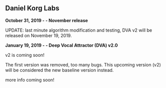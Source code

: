 ## Daniel Korg Labs

**October 31, 2019 - - November release**

UPDATE: last minute algorithm modification and testing,
DVA v2 will be released on November 19, 2019.

**January 19, 2019 - - Deep Vocal Attractor (DVA) v2.0**

v2 is coming soon! 

The first version was removed, too many bugs.
This upcoming version (v2) will be considered 
the new baseline version instead.

more info coming soon!

